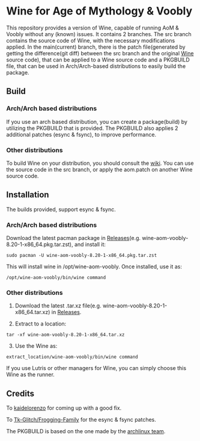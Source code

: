 # Wine for Age of Mythology & Voobly

This repository provides a version of Wine, capable of running AoM & Voobly without any (known) issues. It contains 2 branches. The src branch contains the source code of Wine, with the necessary modifications applied. In the main(current) branch, there is the patch file(generated by getting the difference(git diff) between the src branch and the original [Wine](https://github.com/wine-mirror/wine) source code), that can be applied to a Wine source code and a PKGBUILD file, that can be used in Arch/Arch-based distributions to easily build the package.

## Build
### Arch/Arch based distributions
If you use an arch based distribution, you can create a package(build) by utilizing the PKGBUILD that is provided. The PKGBUILD also applies 2 additional patches (esync & fsync), to improve performance.

### Other distributions
To build Wine on your distribution, you should consult the [wiki](https://wiki.winehq.org/Building_Wine). You can use the source code in the src branch, or apply the aom.patch on another Wine source code.

## Installation
The builds provided, support esync & fsync.
### Arch/Arch based distributions
Download the latest pacman package in [Releases](https://github.com/stkrknds/wine-aom-voobly/releases/latest)(e.g. wine-aom-voobly-8.20-1-x86_64.pkg.tar.zst), and install it:

```
sudo pacman -U wine-aom-voobly-8.20-1-x86_64.pkg.tar.zst
```

This will install wine in /opt/wine-aom-voobly. Once installed, use it as:

```
/opt/wine-aom-voobly/bin/wine command
```

### Other distributions
1) Download the latest .tar.xz file(e.g. wine-aom-voobly-8.20-1-x86_64.tar.xz) in [Releases](https://github.com/stkrknds/wine-aom-voobly/releases/latest).

2) Extract to a location:

```
tar -xf wine-aom-voobly-8.20-1-x86_64.tar.xz
```

3) Use the Wine as:

```
extract_location/wine-aom-voobly/bin/wine command
```

If you use Lutris or other managers for Wine, you can simply choose this Wine as the runner.

## Credits
To [kaidelorenzo](https://github.com/kaidelorenzo) for coming up with a good fix.

To [Tk-Glitch/Frogging-Family](https://github.com/Frogging-Family/wine-tkg-git) for the esync & fsync patches.

The PKGBUILD is based on the one made by the [archlinux team](https://github.com/archlinux/svntogit-community/blob/packages/wine/trunk/PKGBUILD).
